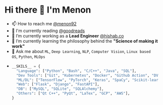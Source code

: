 # Hi there 👋 I'm Menon
- 📫 How to reach me [@menon92](https://www.linkedin.com/in/menon92/)
- 📖 I'm currently reading [@goodreads](https://www.goodreads.com/user/show/39679705-mehadi-menon)
- 🔭 I’m currently working as a **Lead Engineer** [@hishab.co](https://hishab.co/about-us)
- 🌱 I’m currently learning the philosophy behind the **"Science of making it work"**
- 💬 Ask me about `ML`, `Deep Learning`, `NLP`, `Computer Vision`, `Linux based OS`, `Python`, `MLOps`
- ``` python
  __SKILS__ = {
    "Language": ["Python", "Bash", "C/C++", "Java", "SQL"],
    "Dev Tools": ["Git", "Kubernetes", "Docker", "Github Action", "DVC", "Linux", "Jira", "Lense", "ArgoCD", "Jenkins",],
    "ML/DL": ["TensorFlow", "PyTorch", "Keras", "SpaCy", "Scikit-learn"],
    "Web": ["Flask", "Django", "FastAPI"],
    "DB": ["MySQL", "SQLite", "SQLAlchemy"],
    "Others": ["Qt C++", "PyQt", "LaTex", "GCP", "AWS"],
  }
  ```
